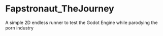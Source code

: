 # Fapstronaut_TheJourney
A simple 2D endless runner to test the Godot Engine while parodying the porn industry
